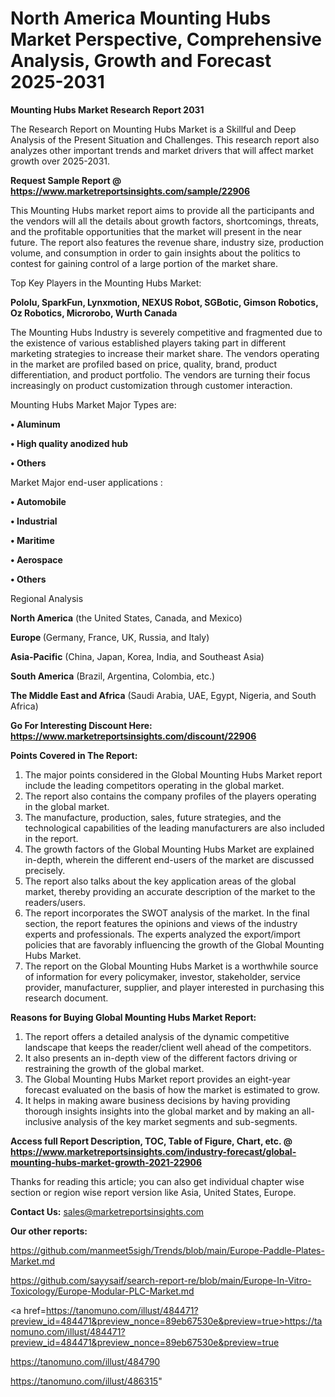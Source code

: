 # North America  Mounting Hubs Market Perspective, Comprehensive Analysis, Growth and Forecast 2025-2031

<strong>Mounting Hubs Market Research Report 2031</strong>

The Research Report on Mounting Hubs Market is a Skillful and Deep Analysis of the Present Situation and Challenges. This research report also analyzes other important trends and market drivers that will affect market growth over 2025-2031.

<strong>Request Sample Report @ <a href=https://www.marketreportsinsights.com/sample/22906>https://www.marketreportsinsights.com/sample/22906</a></strong>

This Mounting Hubs market report aims to provide all the participants and the vendors will all the details about growth factors, shortcomings, threats, and the profitable opportunities that the market will present in the near future. The report also features the revenue share, industry size, production volume, and consumption in order to gain insights about the politics to contest for gaining control of a large portion of the market share.

Top Key Players in the Mounting Hubs Market:

<strong>Pololu, SparkFun, Lynxmotion, NEXUS Robot, SGBotic, Gimson Robotics, Oz Robotics, Microrobo, Wurth Canada</strong>

The Mounting Hubs Industry is severely competitive and fragmented due to the existence of various established players taking part in different marketing strategies to increase their market share. The vendors operating in the market are profiled based on price, quality, brand, product differentiation, and product portfolio. The vendors are turning their focus increasingly on product customization through customer interaction.

Mounting Hubs Market Major Types are:

<strong>• Aluminum

• High quality anodized hub

• Others</strong>

Market Major end-user applications :

<strong>• Automobile

• Industrial

• Maritime

• Aerospace

• Others</strong>

Regional Analysis

</u><strong><b>North America</b></strong> (the United States, Canada, and Mexico)

<strong><b>Europe </b></strong>(Germany, France, UK, Russia, and Italy)

<strong><b>Asia-Pacific</b></strong> (China, Japan, Korea, India, and Southeast Asia)

<strong><b>South America</b></strong> (Brazil, Argentina, Colombia, etc.)

<strong><b>The Middle East and Africa</b></strong> (Saudi Arabia, UAE, Egypt, Nigeria, and South Africa)

<strong>Go For Interesting Discount Here: <a href=https://www.marketreportsinsights.com/discount/22906>https://www.marketreportsinsights.com/discount/22906</a></strong>

<strong>Points Covered in The Report:</strong>
<ol>
  <li>The major points considered in the Global Mounting Hubs Market report include the leading competitors operating in the global market.</li>
  <li>The report also contains the company profiles of the players operating in the global market.</li>
  <li>The manufacture, production, sales, future strategies, and the technological capabilities of the leading manufacturers are also included in the report.</li>
  <li>The growth factors of the Global Mounting Hubs Market are explained in-depth, wherein the different end-users of the market are discussed precisely.</li>
  <li>The report also talks about the key application areas of the global market, thereby providing an accurate description of the market to the readers/users.</li>
  <li>The report incorporates the SWOT analysis of the market. In the final section, the report features the opinions and views of the industry experts and professionals. The experts analyzed the export/import policies that are favorably influencing the growth of the Global Mounting Hubs Market.</li>
  <li>The report on the Global Mounting Hubs Market is a worthwhile source of information for every policymaker, investor, stakeholder, service provider, manufacturer, supplier, and player interested in purchasing this research document.</li>
</ol>
<strong>Reasons for Buying Global Mounting Hubs Market Report:</strong>

<ol>
  <li>The report offers a detailed analysis of the dynamic competitive landscape that keeps the reader/client well ahead of the competitors.</li>
  <li>It also presents an in-depth view of the different factors driving or restraining the growth of the global market.</li>
  <li>The Global Mounting Hubs Market report provides an eight-year forecast evaluated on the basis of how the market is estimated to grow.</li>
  <li>It helps in making aware business decisions by having providing thorough insights insights into the global market and by making an all-inclusive analysis of the key market segments and sub-segments.</li>
</ol>
<strong>Access full Report Description, TOC, Table of Figure, Chart, etc. @ <a href=https://www.marketreportsinsights.com/industry-forecast/global-mounting-hubs-market-growth-2021-22906>https://www.marketreportsinsights.com/industry-forecast/global-mounting-hubs-market-growth-2021-22906</a></strong>


Thanks for reading this article; you can also get individual chapter wise section or region wise report version like Asia, United States, Europe.

<strong>Contact Us:</strong>
sales@marketreportsinsights.com

<strong>Our other reports:</strong>

<a href=https://github.com/manmeet5sigh/Trends/blob/main/Europe-Paddle-Plates-Market.md>https://github.com/manmeet5sigh/Trends/blob/main/Europe-Paddle-Plates-Market.md</a>

<a href=https://github.com/sayysaif/search-report-re/blob/main/Europe-In-Vitro-Toxicology/Europe-Modular-PLC-Market.md>https://github.com/sayysaif/search-report-re/blob/main/Europe-In-Vitro-Toxicology/Europe-Modular-PLC-Market.md</a>

<a href=https://tanomuno.com/illust/484471?preview_id=484471&preview_nonce=89eb67530e&preview=true>https://tanomuno.com/illust/484471?preview_id=484471&preview_nonce=89eb67530e&preview=true</a>

<a href=https://tanomuno.com/illust/484790>https://tanomuno.com/illust/484790</a>

<a href=https://tanomuno.com/illust/486315>https://tanomuno.com/illust/486315</a>"
